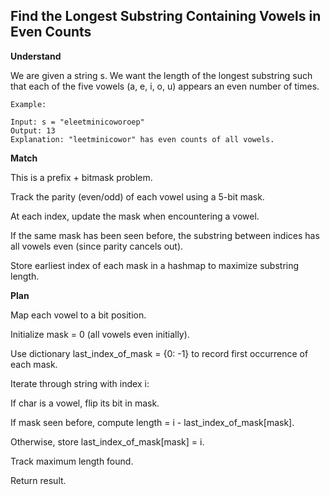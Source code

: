 ## Find the Longest Substring Containing Vowels in Even Counts

**Understand**

We are given a string s. We want the length of the longest substring such that each of the five vowels (a, e, i, o, u) appears an even number of times.

```
Example:

Input: s = "eleetminicoworoep"
Output: 13
Explanation: "leetminicowor" has even counts of all vowels.
```

**Match**

This is a prefix + bitmask problem.

Track the parity (even/odd) of each vowel using a 5-bit mask.

At each index, update the mask when encountering a vowel.

If the same mask has been seen before, the substring between indices has all vowels even (since parity cancels out).

Store earliest index of each mask in a hashmap to maximize substring length.

**Plan**

Map each vowel to a bit position.

Initialize mask = 0 (all vowels even initially).

Use dictionary last_index_of_mask = {0: -1} to record first occurrence of each mask.

Iterate through string with index i:

If char is a vowel, flip its bit in mask.

If mask seen before, compute length = i - last_index_of_mask[mask].

Otherwise, store last_index_of_mask[mask] = i.

Track maximum length found.

Return result.